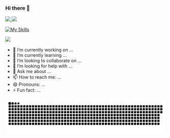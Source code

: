 ### Hi there 👋

<div>
  <a href="https://github.com/resoprani">
  <img height="180em" src="https://github-readme-stats.vercel.app/api?username=resoprani&show_icons=true&theme=chartreuse-dark&include_all_commits=true&count_private=true"/>
  <img height="180em" src="https://github-readme-stats.vercel.app/api/top-langs/?username=resoprani&layout=compact&langs_count=16&theme=drcula"/>
</div>

[![My Skills](https://skillicons.dev/icons?i=c,html,css,php)](https://skillicons.dev)

<a href="https://www.linkedin.com/in/renan-soprani/" target="_blank"><img src="https://img.shields.io/badge/LinkedIn-0077B5?style=for-the-badge&logo=linkedin&logoColor=white" target="_blank"/></a>

- 🔭 I’m currently working on ...
- 🌱 I’m currently learning ...
- 👯 I’m looking to collaborate on ...
- 🤔 I’m looking for help with ...
- 💬 Ask me about ...
- 📫 How to reach me: ...
- 😄 Pronouns: ...
- ⚡ Fun fact: ...

![snake gif](https://github.com/resoprani/resoprani/blob/output/github-contribution-grid-snake-dark.svg)
